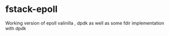 # fstack-epoll
Working version of epoll valinilla , dpdk as well as some fdir implementation with dpdk
